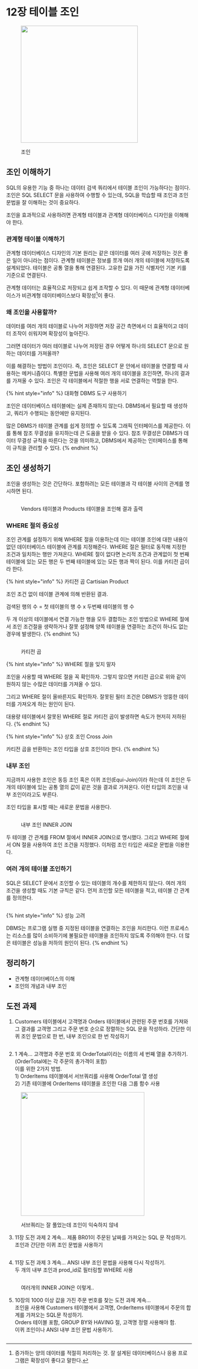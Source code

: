 # 12장 테이블 조인

<figure><img src="../../.gitbook/assets/image (6) (1) (1).png" alt="" width="317"><figcaption><p>조인</p></figcaption></figure>

## 조인 이해하기

SQL의 유용한 기능 중 하나는 데이터 검색 쿼리에서 테이블 조인이 가능하다는 점이다. 조인은 SQL SELECT 문을 사용하여 수행할 수 있는데, SQL을 학습할 때 조인과 조인 문법을 잘 이해하는 것이 중요하다.

조인을 효과적으로 사용하려면 관계형 테이블과 관계형 데이터베이스 디자인을 이해해야 한다.



### 관계형 테이블 이해하기

관계형 데이터베이스 디자인의 기본 원리는 같은 데이터를 여러 곳에 저장하는 것은 좋은 일이 아니라는 점이다. 관계형 테이블은 정보를 쪼개 여러 개의 테이블에 저장하도록 설계되었다. 테이블은 공통 열을 통해 연결된다. 고유한 값을 가진 식별자인 기본 키를 기준으로 연결된다.

관계형 데이터는 효율적으로 저장되고 쉽게 조작할 수 있다. 이 때문에 관계형 데이터베이스가 비관계형 데이터베이스보다 확장성[^1]이 좋다.



### 왜 조인을 사용할까?

데이터를 여러 개의 테이블로 나누어 저장하면 저장 공간 측면에서 더 효율적이고 데이터 조작이 쉬워지며 확장성이 높아진다.

그러면 데이터가 여러 테이블로 나누어 저장된 경우 어떻게 하나의 SELECT 문으로 원하는 데이터를 가져올까?

이를 해결하는 방법이 조인이다. 즉, 조인은 SELECT 문 안에서 테이블을 연결할 때 사용하는 메커니즘이다. 특별한 문법을 사용해 여러 개의 테이블을 조인하면, 하나의 결과를 가져올 수 있다. 조인은 각 테이블에서 적절한 행을 서로 연결하는 역할을 한다.

{% hint style="info" %}
대화형 DBMS 도구 사용하기

조인은 데이터베이스 테이블에는 실제 존재하지 않는다. DBMS에서 필요할 때 생성하고, 쿼리가 수행되는 동안에만 유지된다.

많은 DBMS가 테이블 관계를 쉽게 정의할 수 있도록 그래픽 인터페이스를 제공한다. 이를 통해 참조 무결성을 유지하는데 큰 도움을 받을 수 있다. 참조 무결성은 DBMS가 데이터 무결성 규칙을 따른다는 것을 의미하고, DBMS에서 제공하는 인터페이스를 통해 이 규칙을 관리할 수 있다.
{% endhint %}



## 조인 생성하기

조인을 생성하는 것은 간단하다. 포함하려는 모든 테이블과 각 테이블 사이의 관계를 명시하면 된다.

<figure><img src="../../.gitbook/assets/image (1) (1) (1) (1) (1).png" alt=""><figcaption><p>Vendors 테이블과 Products 테이블을 조인해 결과 출력</p></figcaption></figure>



### WHERE 절의 중요성

조인 관계를 설정하기 위해 WHERE 절을 이용하는데 이는 테이블 조인에 대한 내용이 없던 데이터베이스 테이블에 관계를 지정해준다. WHERE 절은 필터로 동작해 지정한 조건과 일치하는 행만 가져온다. WHERE 절이 없다면 논리적 조건과 관계없이 첫 번째 테이블에 있는 모든 행은 두 번째 테이블에 있는 모든 행과 짝이 된다. 이를 카티전 곱이라 한다.

{% hint style="info" %}
카티전 곱 Cartisian Product

조인 조건 없이 테이블 관계에 의해 반환된 결과.

검색된 행의 수 = 첫 테이블의 행 수 x 두번째 테이블의 행 수

두 개 이상의 테이블에서 연결 가능한 행을 모두 결합하는 조인 방법으로 WHERE 절에서 조인 조건절을 생략하거나 잘못 설정해 양쪽 테이블을 연결하는 조건이 하나도 없는 경우에 발생한다.
{% endhint %}

<figure><img src="../../.gitbook/assets/image (2) (1) (1) (1) (1).png" alt=""><figcaption><p>카티전 곱</p></figcaption></figure>

{% hint style="info" %}
WHERE 절을 잊지 말자

조인을 사용할 때 WHERE 절을 꼭 확인하자. 그렇지 않으면 카티전 곱으로 위와 같이 원하지 않는 수많은 데이터를 가져올 수 있다.

그리고 WHERE 절이 올바른지도 확인하자. 잘못된 필터 조건은 DBMS가 엉뚱한 데이터를 가져오게 하는 원인이 된다.

대용량 테이블에서 잘못된 WHERE 절로 카티전 곱이 발생하면 속도가 현저히 저하된다.
{% endhint %}

{% hint style="info" %}
상호 조인 Cross Join

카티전 곱을 반환하는 조인 타입을 상호 조인이라 한다.
{% endhint %}



### 내부 조인

지금까지 사용한 조인은 동등 조인 혹은 이퀴 조인(Equi-Join)이라 하는데 이 조인은 두 개의 테이블에 있는 공통 열의 값이 같은 것을 결과로 가져온다. 이런 타입의 조인을 내부 조인이라고도 부른다.

조인 타입을 표시할 때는 새로운 문법을 사용한다.

<figure><img src="../../.gitbook/assets/image (3) (1) (1) (1) (1).png" alt=""><figcaption><p>내부 조인 INNER JOIN</p></figcaption></figure>

두 테이블 간 관계를 FROM 절에서 INNER JOIN으로 명시했다. 그리고 WHERE 절에서 ON 절을 사용하여 조인 조건을 지정했다. 이처럼 조인 타입은 새로운 문법을 이용한다.



### 여러 개의 테이블 조인하기

SQL은 SELECT 문에서 조인할 수 있는 테이블의 개수를 제한하지 않는다. 여러 개의 조건을 생성할 때도 기본 규칙은 같다. 먼저 조인할 모든 테이블을 적고, 테이블 간 관계를 정의한다.

<figure><img src="../../.gitbook/assets/image (4) (1) (1) (1) (1).png" alt=""><figcaption></figcaption></figure>

{% hint style="info" %}
성능 고려

DBMS는 프로그램 실행 중 지정된 테이블을 연결하는 조인을 처리한다. 이런 프로세스는 리소스를 많이 소비하기에 불필요한 테이블을 조인하지 않도록 주의해야 한다. 더 많은 테이블은 성능을 저하의 원인이 된다.
{% endhint %}



## 정리하기

* 관계형 데이터베이스의 이해
* 조인의 개념과 내부 조인



## 도전 과제

1. Customers 테이블에서 고객명과 Orders 테이블에서 관련된 주문 번호를 가져와 그 결과를 고객명 그리고 주문 번호 순으로 정렬하는 SQL 문을 작성하라. 간단한 이퀴 조인 문법으로 한 번, 내부 조인으로 한 번 작성하기

<figure><img src="../../.gitbook/assets/image (1) (1) (1) (1).png" alt=""><figcaption></figcaption></figure>



2. 1 계속... 고객명과 주문 번호 외 OrderTotal이라는 이름의 세 번째 열을 추가하기. (OrderTotal에는 각 주문의 총가격이 포함)\
   이를 위한 2가지 방법.\
   1\) OrderItems 테이블에서 서브쿼리를 사용해 OrderTotal 열 생성\
   2\) 기존 테이블에 OrderItems 테이블을 조인한 다음 그룹 함수 사용

<figure><img src="../../.gitbook/assets/image (2) (1) (1) (1).png" alt="" width="335"><figcaption><p>서브쿼리는 잘 풀었는데 조인이 익숙하지 않네</p></figcaption></figure>



3. 11장 도전 과제 2 계속... 제품 BR01이 주문된 날짜를 가져오는 SQL 문 작성하기.\
   조인과 간단한 이퀴 조인 문법을 사용하기

<figure><img src="../../.gitbook/assets/image (3) (1) (1) (1).png" alt=""><figcaption></figcaption></figure>



4. 11장 도전 과제 3 계속... ANSI 내부 조인 문법을 사용해 다시 작성하기.\
   두 개의 내부 조인과 prod\_id로 필터링할 WHERE 사용

<figure><img src="../../.gitbook/assets/image (4) (1) (1) (1).png" alt=""><figcaption><p>여러개의 INNER JOIN은 이렇게..</p></figcaption></figure>



5. 10장의 1000 이상 값을 가진 주문 번호를 찾는 도전 과제 계속...\
   조인을 사용해 Customers 테이블에서 고객명, OrderItems 테이블에서 주문의 합계를 가져오는 SQL문 작성하기.\
   Orders 테이블 포함, GROUP BY와 HAVING 절, 고객명 정렬 사용해야 함.\
   이퀴 조인이나 ANSI 내부 조인 문법 사용하기.

<figure><img src="../../.gitbook/assets/image (5) (1) (1) (1).png" alt=""><figcaption></figcaption></figure>



[^1]: 증가하는 양의 데이터를 적절히 처리하는 것. 잘 설계된 데이터베이스나 응용 프로그램은 확장성이 좋다고 말한다.

